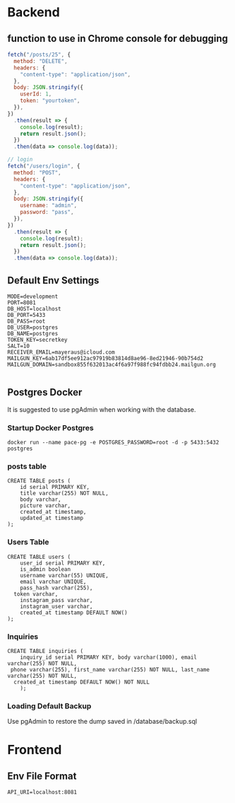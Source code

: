 # Backend

## function to use in Chrome console for debugging

```javascript
fetch("/posts/25", {
  method: "DELETE",
  headers: {
    "content-type": "application/json",
  },
  body: JSON.stringify({
    userId: 1,
    token: "yourtoken",
  }),
})
  .then(result => {
    console.log(result);
    return result.json();
  })
  .then(data => console.log(data));

// login
fetch("/users/login", {
  method: "POST",
  headers: {
    "content-type": "application/json",
  },
  body: JSON.stringify({
    username: "admin",
    password: "pass",
  }),
})
  .then(result => {
    console.log(result);
    return result.json();
  })
  .then(data => console.log(data));
```

## Default Env Settings

```
MODE=development
PORT=8081
DB_HOST=localhost
DB_PORT=5433
DB_PASS=root
DB_USER=postgres
DB_NAME=postgres
TOKEN_KEY=secretkey
SALT=10
RECEIVER_EMAIL=mayeraus@icloud.com
MAILGUN_KEY=6ab17df5ee912ac97919b83814d8ae96-8ed21946-90b754d2
MAILGUN_DOMAIN=sandbox855f632013ac4f6a97f988fc94fdbb24.mailgun.org


```

## Postgres Docker

It is suggested to use pgAdmin when working with the database.

### Startup Docker Postgres

```
docker run --name pace-pg -e POSTGRES_PASSWORD=root -d -p 5433:5432 postgres
```

### posts table

```
CREATE TABLE posts (
	id serial PRIMARY KEY,
	title varchar(255) NOT NULL,
	body varchar,
	picture varchar,
	created_at timestamp,
	updated_at timestamp
);
```

### Users Table

```
CREATE TABLE users (
	user_id serial PRIMARY KEY,
	is_admin boolean
	username varchar(55) UNIQUE,
	email varchar UNIQUE,
	pass_hash varchar(255),
  token varchar,
	instagram_pass varchar,
	instagram_user varchar,
	created_at timestamp DEFAULT NOW()
);
```

### Inquiries

```
CREATE TABLE inquiries (
	inquiry_id serial PRIMARY KEY, body varchar(1000), email varchar(255) NOT NULL,
 phone varchar(255), first_name varchar(255) NOT NULL, last_name varchar(255) NOT NULL,
  created_at timestamp DEFAULT NOW() NOT NULL
	);
```

### Loading Default Backup

Use pgAdmin to restore the dump saved in /database/backup.sql

# Frontend

## Env File Format

```
API_URI=localhost:8081

```
